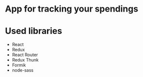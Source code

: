 # App for tracking your spendings

# Used libraries

- React
- Redux
- React Router
- Redux Thunk
- Formik
- node-sass
